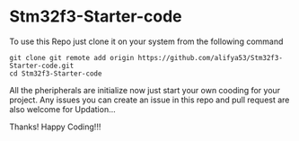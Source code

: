 # Stm32f3-Starter-code
To use this Repo just clone it on your system from the following command 
```
git clone git remote add origin https://github.com/alifya53/Stm32f3-Starter-code.git 
cd Stm32f3-Starter-code

```
All the pheripherals are initialize now just start your own cooding for your project.
Any issues you can create an issue in this repo and pull request are also welcome for Updation...

Thanks!
Happy Coding!!!
